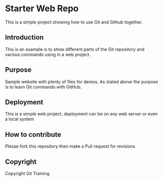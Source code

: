 # Starter Web Repo

This is a simple project showing how to use Git and Github together.

## Introduction

This is an example is to show different parts of the Git repository and various commands using in a web project.

## Purpose

Sample website with plenty of files for demos. As stated above the purpose is to learn Git commands with GitHub.

## Deployment

This is a simple web project, deployment can be on any web server or even a local system

## How to contribute

Plesae fork this repository then make a Pull request for revisions

## Copyright

Copyright Git Training

